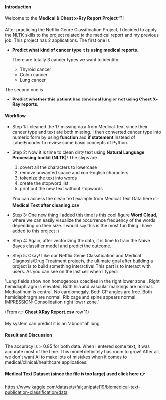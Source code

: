 #### Introduction
Welcome to the **Medical & Chest x-Ray Report Project**🗂️!

After practicing the Netflix Genre Classification Project, I decided to apply the NLTK skills to the project related to the medical report and my previous job. This project has 2 applications. The first one is

- **Predict what kind of cancer type it is using medical reports**.

  There are totally 3 cancer types we want to identify:
  - Thyroid cancer
  - Colon cancer
  - Lung cancer

 The second one is 
 - **Predict whether this patient has abnormal lung or not using Chest X-Ray reports.**



#### Workflow
- Step 1: I cleaned the 17 missing data from Medical Text since their cancer type and text are both missing. I then converted cancer type into numeric form by using **function** and **if statement** instead of LabelEncoder to review some basic concepts of Python.

- Step 2: Now it is time to clean dirty text using **Natural Language Processing toolkit (NLTK)**! The steps are
  1. covert all the characters to lowercase
  2. remove unwanted space and non-English characters
  3. tokenize the text into words
  4. create the stopword list
  5. print out the new text without stopwords
  
  You can access the clean text example from Medical Text Data here 👉 **Medical Text after cleaning.csv**


- Step 3: One new thing I added this time is this cool figure **Word Cloud**, where we can easily visualize the occurrence frequency of the words depending on their size. I would say this is the most fun thing I have added to this project :)
  
- Step 4: Again, after vectorizing the data, it is time to train the Naive Bayes classifier model and predict the outcome.

- Step 5: Okay! Like our Netflix Genre Classification and Medical Diagnosis/Drug Treatment projects, the ultimate goal after building a project is to build something interactive! This part is to interact with users. As you can see on the last cell when I typed:

'Lung fields show non homogenous opacities in the right lower zone . Right hemidiaphragm is elevated. Both hila and vascular markings are normal. Mediastinum is central. No cardiomegaly. Both CP angles are free. Both hemidiaphragm are normal. Rib cage and spine appears normal. IMPRESSION:   Consolidation right lower zone.'

(From 👉 **Chest XRay Report.csv** row 11)

My system can predict it is an 'abnormal' lung.



#### Result and Discussion
The accuracy is > 0.85 for both data. When I entered some text, it was accurate most of the time. This model definitely has room to grow! After all, we don't want AI to make lots of mistakes when it comes to medical/clinical/healthcare applications. 


#### Medical Text Dataset (since the file is too large) used click here 👉
https://www.kaggle.com/datasets/falgunipatel19/biomedical-text-publication-classification/data
